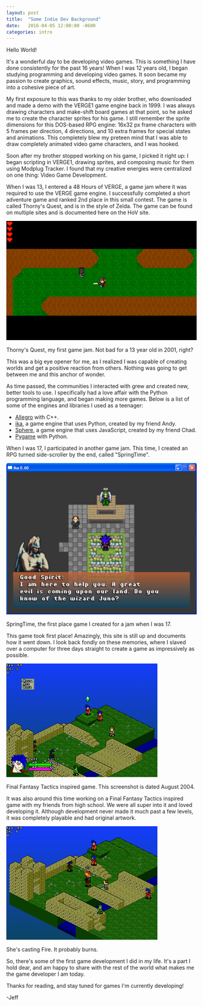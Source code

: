 ```yaml
---
layout: post
title:  "Some Indie Dev Background"
date:   2016-04-05 12:00:00 -0600
categories: intro
---
```

Hello World!

It's a wonderful day to be developing video games. This is something I have done consistently for the past 16 years! When I was 12 years old, I began studying programming and developing video games. It soon became my passion to create graphics, sound effects, music, story, and programming into a cohesive piece of art.

My first exposure to this was thanks to my older brother, who downloaded and made a demo with the VERGE1 game engine back in 1999. I was always drawing characters and make-shift board games at that point, so he asked me to create the character sprites for his game. I still remember the sprite dimensions for this DOS-based RPG engine: 16x32 px frame characters with 5 frames per direction, 4 directions, and 10 extra frames for special states and animations. This completely blew my preteen mind that I was able to draw completely animated video game characters, and I was hooked.

Soon after my brother stopped working on his game, I picked it right up: I began scripting in VERGE1, drawing sprites, and composing music for them using Modplug Tracker. I found that my creative energies were centralized on one thing: Video Game Development.

When I was 13, I entered a 48 Hours of VERGE, a game jam where it was required to use the VERGE game engine. I successfully completed a short adventure game and ranked 2nd place in this small contest. The game is called Thorny's Quest, and is in the style of Zelda. The game can be found on multiple sites and is documented here on the HoV site. 

![Alt](/assets/images/THORNY03.jpg "Thorny's Quest")

Thorny's Quest, my first game jam. Not bad for a 13 year old in 2001, right?

This was a big eye opener for me, as I realized I was capable of creating worlds and get a positive reaction from others. Nothing was going to get between me and this anchor of wonder.

As time passed, the communities I interacted with grew and created new, better tools to use. I specifically had a love affair with the Python programming language, and began making more games. Below is a list of some of the engines and libraries I used as a teenager:

- [Allegro](http://liballeg.org/) with C++.
- [ika](https://sourceforge.net/projects/ika/), a game engine that uses Python, created by my friend Andy.
- [Sphere](https://sourceforge.net/projects/sphere/), a game engine that uses JavaScript, created by my friend Chad.
- [Pygame](http://www.pygame.org/) with Python.


When I was 17, I participated in another game jam. This time, I created an RPG turned side-scroller by the end, called "SpringTime".

![Alt](/assets/images/springtime.png "SpringTime")

SpringTime, the first place game I created for a jam when I was 17.

This game took first place! Amazingly, this site is still up and documents how it went down. I look back fondly on these memories, where I slaved over a computer for three days straight to create a game as impressively as possible.

![Alt](/assets/images/tactics0.png "Final Fantasy Tactics inspired Prototype")

Final Fantasy Tactics inspired game. This screenshot is dated August 2004.

It was also around this time working on a Final Fantasy Tactics inspired game with my friends from high school. We were all super into it and loved developing it. Although development never made it much past a few levels, it was completely playable and had original artwork.



![Alt](/assets/images/tactics1.png "Final Fantasy Tactics inspired Prototype")

She's casting Fire. It probably burns.

So, there's some of the first game development I did in my life. It's a part I hold dear, and am happy to share with the rest of the world what makes me the game developer I am today.

Thanks for reading, and stay tuned for games I'm currently developing!

-Jeff